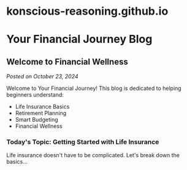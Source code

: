 # konscious-reasoning.github.io

# Your Financial Journey Blog

## Welcome to Financial Wellness
*Posted on October 23, 2024*

Welcome to Your Financial Journey! This blog is dedicated to helping beginners understand:
- Life Insurance Basics
- Retirement Planning
- Smart Budgeting
- Financial Wellness

### Today's Topic: Getting Started with Life Insurance

Life insurance doesn't have to be complicated. Let's break down the basics...

